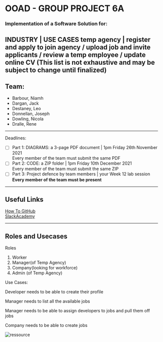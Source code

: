 # OOAD - GROUP PROJECT 6A
### Implementation of a Software Solution for:
**INDUSTRY    | USE CASES**
**temp agency | register and apply to join agency / upload job and invite applicants /  review a temp employee / update online CV**
(This list is not exhaustive and may be subject to change until finalized)
---
## Team:
- Barbour, Niamh
- Dargan, Jack
- Destaney, Leo
- Donnellan, Joseph 
- Dowling, Nicola
- Dralle, Rene
---
Deadlines:
- [ ] Part 1: DIAGRAMS: a 3-page PDF document   |   1pm Friday 26th November 2021  
      Every member of the team must submit the same PDF
- [ ] Part 2: CODE: a ZIP folder                |   1pm Friday 10th December 2021  
      Every member of the team must submit the same ZIP
- [ ] Part 3: Project defence by team members   |   your Week 12 lab session  
  **Every member of the team must be present**
---
## Useful Links
[How To GitHub](https://www.softwaretestinghelp.com/github-desktop-tutorial/)  
[SlackAcademy](https://www.youtube.com/watch?v=pUZzBoAbAOs)

---
## Roles and Usecases
Roles

1. Worker
2. Manager(of Temp Agency)
3. Company(looking for workforce)
4. Admin (of Temp Agency)

Use Cases:

Developer needs to be able to create their profile

Manager needs to list all the available jobs

Manager needs to be able to assign developers to jobs and pull them off jobs

Company needs to be able to create jobs

![ressource](https://docs.google.com/drawings/d/e/2PACX-1vQPaHNUhFErEZF4yhVhd1DadcLhjCN0UX7vwyG6nfoQYVrN4BdqPXzIuyi0CmEfWX3I_l-2BuX_750v/pub?w=1440&h=1080)

